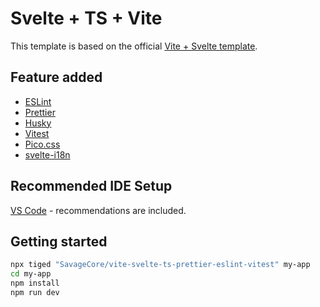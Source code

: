 # Svelte + TS + Vite

This template is based on the official [Vite + Svelte template](https://github.com/vitejs/vite/tree/main/packages/create-vite/template-svelte-ts).

## Feature added

* [ESLint](https://eslint.org/)
* [Prettier](https://prettier.io/)
* [Husky](https://github.com/typicode/husky)
* [Vitest](https://vitest.dev/)
* [Pico.css](https://picocss.com/)
* [svelte-i18n](https://github.com/kaisermann/svelte-i18n)

## Recommended IDE Setup

[VS Code](https://code.visualstudio.com/) - recommendations are included.

## Getting started

```bash
npx tiged "SavageCore/vite-svelte-ts-prettier-eslint-vitest" my-app
cd my-app
npm install
npm run dev
```
